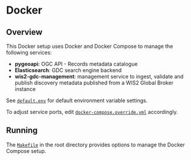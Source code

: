 # Docker

## Overview

This Docker setup uses Docker and Docker Compose to manage the following services:

- **pygeoapi**: OGC API - Records metadata catalogue
- **Elasticsearch**: GDC search engine backend
- **wis2-gdc-management**: management service to ingest, validate and publish discovery metadata published from a WIS2 Global Broker instance

See [`default.env`](default.env) for default environment variable settings.

To adjust service ports, edit [`docker-compose.override.yml`](docker-compose.override.yml) accordingly.

## Running

The [`Makefile`](../Makefile) in the root directory provides options to manage the Docker Compose setup.
